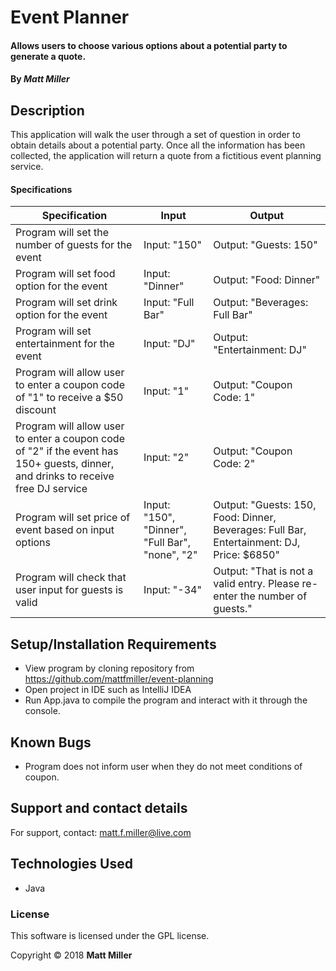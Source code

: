 # Event Planner

#### Allows users to choose various options about a potential party to generate a quote.

#### By _**Matt Miller**_

## Description

This application will walk the user through a set of question in order to obtain details about a potential party. Once all the information has been collected, the application will return a quote from a fictitious event planning service.

#### Specifications

| Specification | Input | Output |
| --- | --- | --- |
| Program will set the number of guests for the event | Input: "150" | Output: "Guests: 150" |
| Program will set food option for the event | Input: "Dinner" | Output: "Food: Dinner" |
| Program will set drink option for the event | Input: "Full Bar" | Output: "Beverages: Full Bar" |
| Program will set entertainment for the event | Input: "DJ" | Output: "Entertainment: DJ" |
| Program will allow user to enter a coupon code of "1" to receive a $50 discount | Input: "1" | Output: "Coupon Code: 1" |
| Program will allow user to enter a coupon code of "2" if the event has 150+ guests, dinner, and drinks to receive free DJ service | Input: "2" | Output: "Coupon Code: 2" |
| Program will set price of event based on input options | Input: "150", "Dinner", "Full Bar", "none", "2" | Output: "Guests: 150, Food: Dinner, Beverages: Full Bar, Entertainment: DJ, Price: $6850" |
| Program will check that user input for guests is valid | Input: "-34" | Output: "That is not a valid entry. Please re-enter the number of guests." |

## Setup/Installation Requirements

* View program by cloning repository from https://github.com/mattfmiller/event-planning
* Open project in IDE such as IntelliJ IDEA
* Run App.java to compile the program and interact with it through the console.

## Known Bugs

* Program does not inform user when they do not meet conditions of coupon.

## Support and contact details

For support, contact: matt.f.miller@live.com

## Technologies Used

* Java

### License

This software is licensed under the GPL license.

Copyright © 2018 **Matt Miller**
